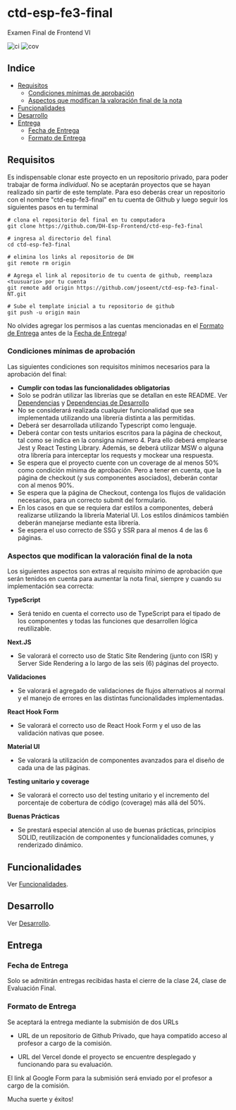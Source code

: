 # ctd-esp-fe3-final

Examen Final de Frontend VI

![ci](https://github.com/DH-Esp-Frontend/ctd-esp-fe3-final/actions/workflows/ci.yml/badge.svg)
![cov](https://github.com/DH-Esp-Frontend/ctd-esp-fe3-final/actions/workflows/coverage.yml/badge.svg)

## Indice

- [Requisitos](#requisitos)
  - [Condiciones mínimas de aprobación](#condiciones-mínimas-de-aprobación)
  - [Aspectos que modifican la valoración final de la nota](#aspectos-que-modifican-la-valoración-final-de-la-nota)
- [Funcionalidades](#funcionalidades)
- [Desarrollo](#desarrollo)
- [Entrega](#entrega)
  - [Fecha de Entrega](#fecha-de-entrega)
  - [Formato de Entrega](#formato-de-entrega)

## Requisitos

Es indispensable clonar este proyecto en un repositorio privado, para poder trabajar de forma _individual_. No se aceptarán proyectos que se hayan realizado sin partir de este template. Para eso deberás crear un repositorio con el nombre "ctd-esp-fe3-final" en tu cuenta de Github y luego seguir los siguientes pasos en tu terminal

```
# clona el repositorio del final en tu computadora
git clone https://github.com/DH-Esp-Frontend/ctd-esp-fe3-final

# ingresa al directorio del final
cd ctd-esp-fe3-final

# elimina los links al repositorio de DH
git remote rm origin

# Agrega el link al repositorio de tu cuenta de github, reemplaza <tuusuario> por tu cuenta
git remote add origin https://github.com/joseent/ctd-esp-fe3-final-NT.git

# Sube el template inicial a tu repositorio de github
git push -u origin main
```

No olvides agregar los permisos a las cuentas mencionadas en el [Formato de Entrega](#formato-de-entrega) antes de la [Fecha de Entrega](#fecha-de-entrega)!

### Condiciones mínimas de aprobación

Las siguientes condiciones son requisitos mínimos necesarios para la aprobación del final:

- **Cumplir con todas las funcionalidades obligatorias**
- Solo se podrán utilizar las librerías que se detallan en este README. Ver [Dependencias](docs/desarrollo.md#dependencias) y [Dependencias de Desarrollo](docs/desarrollo.md#dependencias-de-desarrollo)
- No se considerará realizada cualquier funcionalidad que sea implementada utilizando una librería distinta a las permitidas.
- Deberá ser desarrollada utilizando Typescript como lenguaje.
- Deberá contar con tests unitarios escritos para la página de checkout, tal como se indica en la consigna número 4. Para ello deberá emplearse Jest y React Testing Library. Además, se deberá utilizar MSW o alguna otra librería para interceptar los requests y mockear una respuesta.
- Se espera que el proyecto cuente con un coverage de al menos 50% como condición mínima de aprobación. Pero a tener en cuenta, que la página de checkout (y sus componentes asociados), deberán contar con al menos 90%.
- Se espera que la página de Checkout, contenga los flujos de validación necesarios, para un correcto submit del formulario.
- En los casos en que se requiera dar estilos a componentes, deberá realizarse utilizando la librería Material UI. Los estilos dinámicos también deberán manejarse mediante esta librería.
- Se espera el uso correcto de SSG y SSR para al menos 4 de las 6 páginas.

### Aspectos que modifican la valoración final de la nota

Los siguientes aspectos son extras al requisito mínimo de aprobación que serán tenidos en cuenta para aumentar la nota final, siempre y cuando su implementación sea correcta:

**TypeScript**

- Será tenido en cuenta el correcto uso de TypeScript para el tipado de los componentes y todas las funciones que desarrollen lógica reutilizable.

**Next.JS**

- Se valorará el correcto uso de Static Site Rendering (junto con ISR) y Server Side Rendering a lo largo de las seis (6) páginas del proyecto.

**Validaciones**

- Se valorará el agregado de validaciones de flujos alternativos al normal y el manejo de errores en las distintas funcionalidades implementadas.

**React Hook Form**

- Se valorará el correcto uso de React Hook Form y el uso de las validación nativas que posee.

**Material UI**

- Se valorará la utilización de componentes avanzados para el diseño de cada una de las páginas.

**Testing unitario y coverage**

- Se valorará el correcto uso del testing unitario y el incremento del porcentaje de cobertura de código (coverage) más allá del 50%.

**Buenas Prácticas**

- Se prestará especial atención al uso de buenas prácticas, principios SOLID, reutilización de componentes y funcionalidades comunes, y renderizado dinámico.

## Funcionalidades

Ver [Funcionalidades](docs/funcionalidades.md).

## Desarrollo

Ver [Desarrollo](docs/desarrollo.md).

## Entrega

### Fecha de Entrega

Solo se admitirán entregas recibidas hasta el cierre de la clase 24, clase de Evaluación Final.

### Formato de Entrega

Se aceptará la entrega mediante la submisión de dos URLs

- URL de un repositorio de Github Privado, que haya compatido acceso al profesor a cargo de la comisión.

- URL del Vercel donde el proyecto se encuentre desplegado y funcionando para su evaluación.

El link al Google Form para la submisión será enviado por el profesor a cargo de la comisión.

Mucha suerte y éxitos!
